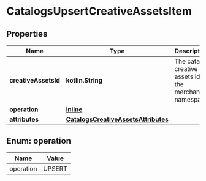 
# CatalogsUpsertCreativeAssetsItem

## Properties
| Name | Type | Description | Notes |
| ------------ | ------------- | ------------- | ------------- |
| **creativeAssetsId** | **kotlin.String** | The catalog creative assets id in the merchant namespace |  |
| **operation** | [**inline**](#Operation) |  |  |
| **attributes** | [**CatalogsCreativeAssetsAttributes**](CatalogsCreativeAssetsAttributes.md) |  |  |


<a id="Operation"></a>
## Enum: operation
| Name | Value |
| ---- | ----- |
| operation | UPSERT |



